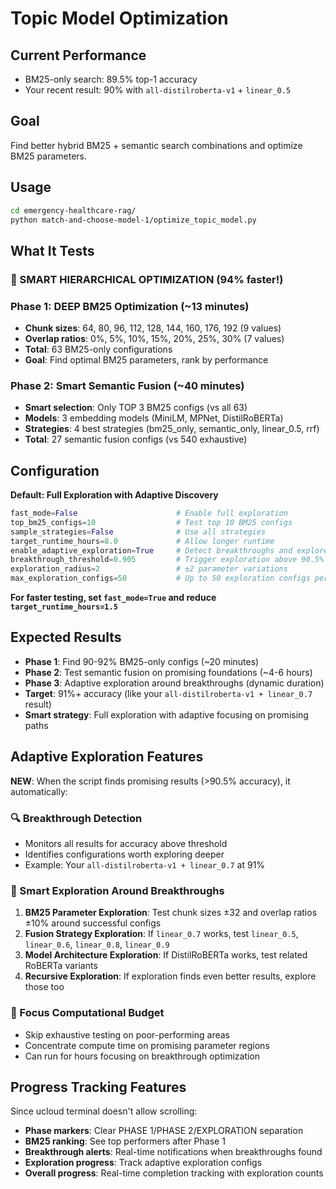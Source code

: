 # Topic Model Optimization

## Current Performance
- BM25-only search: 89.5% top-1 accuracy
- Your recent result: 90% with `all-distilroberta-v1` + `linear_0.5`

## Goal
Find better hybrid BM25 + semantic search combinations and optimize BM25 parameters.

## Usage
```bash
cd emergency-healthcare-rag/
python match-and-choose-model-1/optimize_topic_model.py
```

## What It Tests
### **🚀 SMART HIERARCHICAL OPTIMIZATION (94% faster!)**

### **Phase 1: DEEP BM25 Optimization** (~13 minutes)
- **Chunk sizes**: 64, 80, 96, 112, 128, 144, 160, 176, 192 (9 values)
- **Overlap ratios**: 0%, 5%, 10%, 15%, 20%, 25%, 30% (7 values)  
- **Total**: 63 BM25-only configurations
- **Goal**: Find optimal BM25 parameters, rank by performance

### **Phase 2: Smart Semantic Fusion** (~40 minutes)
- **Smart selection**: Only TOP 3 BM25 configs (vs all 63)
- **Models**: 3 embedding models (MiniLM, MPNet, DistilRoBERTa)
- **Strategies**: 4 best strategies (bm25_only, semantic_only, linear_0.5, rrf)
- **Total**: 27 semantic fusion configs (vs 540 exhaustive)

## Configuration
**Default: Full Exploration with Adaptive Discovery**
```python
fast_mode=False                      # Enable full exploration 
top_bm25_configs=10                  # Test top 10 BM25 configs
sample_strategies=False              # Use all strategies
target_runtime_hours=8.0             # Allow longer runtime
enable_adaptive_exploration=True     # Detect breakthroughs and explore deeper
breakthrough_threshold=0.905         # Trigger exploration above 90.5%
exploration_radius=2                 # ±2 parameter variations
max_exploration_configs=50           # Up to 50 exploration configs per breakthrough
```

**For faster testing, set `fast_mode=True` and reduce `target_runtime_hours=1.5`**

## Expected Results
- **Phase 1**: Find 90-92% BM25-only configs (~20 minutes)
- **Phase 2**: Test semantic fusion on promising foundations (~4-6 hours)
- **Phase 3**: Adaptive exploration around breakthroughs (dynamic duration)
- **Target**: 91%+ accuracy (like your `all-distilroberta-v1 + linear_0.7` result)
- **Smart strategy**: Full exploration with adaptive focusing on promising paths

## Adaptive Exploration Features
**NEW**: When the script finds promising results (>90.5% accuracy), it automatically:

### **🔍 Breakthrough Detection**
- Monitors all results for accuracy above threshold
- Identifies configurations worth exploring deeper
- Example: Your `all-distilroberta-v1 + linear_0.7` at 91%

### **🚀 Smart Exploration Around Breakthroughs**
1. **BM25 Parameter Exploration**: Test chunk sizes ±32 and overlap ratios ±10% around successful configs
2. **Fusion Strategy Exploration**: If `linear_0.7` works, test `linear_0.5`, `linear_0.6`, `linear_0.8`, `linear_0.9`
3. **Model Architecture Exploration**: If DistilRoBERTa works, test related RoBERTa variants
4. **Recursive Exploration**: If exploration finds even better results, explore those too

### **🎯 Focus Computational Budget**
- Skip exhaustive testing on poor-performing areas
- Concentrate compute time on promising parameter regions
- Can run for hours focusing on breakthrough optimization

## Progress Tracking Features
Since ucloud terminal doesn't allow scrolling:
- **Phase markers**: Clear PHASE 1/PHASE 2/EXPLORATION separation
- **BM25 ranking**: See top performers after Phase 1
- **Breakthrough alerts**: Real-time notifications when breakthroughs found
- **Exploration progress**: Track adaptive exploration configs
- **Overall progress**: Real-time completion tracking with exploration counts